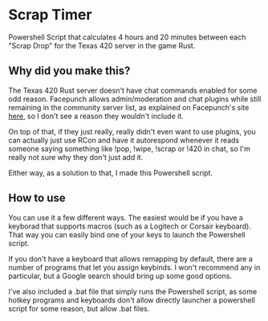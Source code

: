 # Scrap Timer
Powershell Script that calculates 4 hours and 20 minutes between each "Scrap Drop" for the Texas 420 server in the game Rust.

## Why did you make this?

The Texas 420 Rust server doesn't have chat commands enabled for some odd reason. Facepunch allows admin/moderation and chat plugins while still remaining in the community server list, as explained on Facepunch's site [here](https://support.facepunchstudios.com/hc/en-us/articles/360009062817-Guidelines-for-community-servers-using-plugins-mods), so I don't see a reason they wouldn't include it.

On top of that, if they just really, really didn't even want to use plugins, you can actually just use RCon and have it autorespond whenever it reads someone saying something like !pop, !wipe, !scrap or !420 in chat, so I'm really not sure why they don't just add it.

Either way, as a solution to that, I made this Powershell script.

## How to use

You can use it a few different ways. The easiest would be if you have a keyborad that supports macros (such as a Logitech or Corsair keyboard). That way you can easily bind one of your keys to launch the Powershell script.

If you don't have a keyboard that allows remapping by default, there are a number of programs that let you assign keybinds. I won't recommend any in particular, but a Google search should bring up some good options.

I've also included a .bat file that simply runs the Powershell script, as some hotkey programs and keyboards don't allow directly launcher a powershell script for some reason, but allow .bat files.
